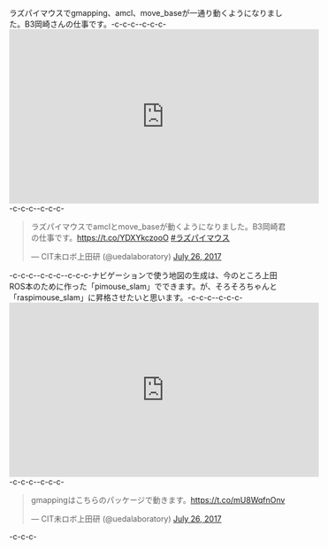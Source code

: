 ラズパイマウスでgmapping、amcl、move_baseが一通り動くようになりました。B3岡崎さんの仕事です。-c-c-c--c-c-c-<iframe width="560" height="315" src="https://www.youtube.com/embed/ngdNWk1a2mI" frameborder="0" allowfullscreen></iframe>-c-c-c--c-c-c-<blockquote class="twitter-tweet" data-partner="tweetdeck"><p lang="ja" dir="ltr">ラズパイマウスでamclとmove_baseが動くようになりました。B3岡崎君の仕事です。<a href="https://t.co/YDXYkczooO">https://t.co/YDXYkczooO</a> <a href="https://twitter.com/hashtag/%E3%83%A9%E3%82%BA%E3%83%91%E3%82%A4%E3%83%9E%E3%82%A6%E3%82%B9?src=hash">#ラズパイマウス</a></p>&mdash; CIT未ロボ上田研 (\@uedalaboratory) <a href="https://twitter.com/uedalaboratory/status/890134482967298048">July 26, 2017</a></blockquote>-c-c-c-<script async src="//platform.twitter.com/widgets.js" charset="utf-8"></script>-c-c-c--c-c-c-ナビゲーションで使う地図の生成は、今のところ上田ROS本のために作った「pimouse_slam」でできます。が、そろそろちゃんと「raspimouse_slam」に昇格させたいと思います。-c-c-c--c-c-c-<iframe width="560" height="315" src="https://www.youtube.com/embed/b2kYQ11PUSI" frameborder="0" allowfullscreen></iframe>-c-c-c--c-c-c-<blockquote class="twitter-tweet" data-partner="tweetdeck"><p lang="ja" dir="ltr">gmappingはこちらのパッケージで動きます。<a href="https://t.co/mU8WqfnOnv">https://t.co/mU8WqfnOnv</a></p>&mdash; CIT未ロボ上田研 (\@uedalaboratory) <a href="https://twitter.com/uedalaboratory/status/890139065311539201">July 26, 2017</a></blockquote>-c-c-c-<script async src="//platform.twitter.com/widgets.js" charset="utf-8"></script>
